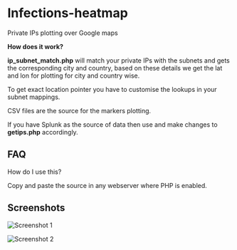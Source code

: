 Infections-heatmap
==================

Private IPs plotting over Google maps

**How does it work?**

**ip_subnet_match.php** will match your private IPs with the subnets and gets the corresponding city and country, based on these details we get the lat and lon for plotting for city and country wise.

To get exact location pointer you have to customise the lookups in your subnet mappings.

CSV files are the source for the markers plotting.

If you have Splunk as the source of data then use and make changes to **getips.php** accordingly.

## FAQ
How do I use this?

Copy and paste the source in any webserver where PHP is enabled.


## Screenshots

![Screenshot 1](https://raw.github.com/asifhj/infections-heatmap/master/img/Screenshot.png)

![Screenshot 2](https://raw.github.com/asifhj/infections-heatmap/master/img/Screenshot-1.png)

